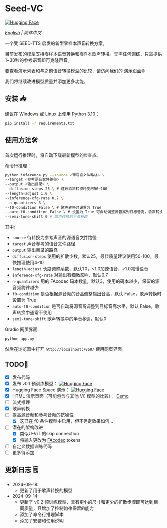 # Seed-VC
[![Hugging Face](https://img.shields.io/badge/🤗%20Hugging%20Face-Demo-blue)](https://huggingface.co/spaces/Plachta/Seed-VC)  

*[English](README.md) | 简体中文*    

一个受 SEED-TTS 启发的新型零样本声音转换方案。    

目前发布的模型支持零样本语音转换和零样本歌声转换。无需任何训练，只需提供1~30秒的参考语音即可克隆声音。  

要查看演示列表和与之前语音转换模型的比较，请访问我们的 [演示页面](https://plachtaa.github.io/seed-vc/)🌐  

我们将继续改进模型质量并添加更多功能。

## 安装 📥
建议在 Windows 或 Linux 上使用 Python 3.10：
```bash
pip install -r requirements.txt
```

## 使用方法🛠️
首次运行推理时，将自动下载最新模型的检查点。  

命令行推理：
```bash
python inference.py --source <源语音文件路径> \
--target <参考语音文件路径> \
--output <输出目录> \
--diffusion-steps 25 \ # 建议歌声转换时使用50~100
--length-adjust 1.0 \
--inference-cfg-rate 0.7 \
--n-quantizers 3 \
--f0-condition False \ # 歌声转换时设置为 True
--auto-f0-condition False \ # 设置为 True 可自动调整源音高到目标音高，歌声转换中通常不使用
--semi-tone-shift 0 # 歌声转换的半音移调
```
其中:
- `source` 待转换为参考声音的源语音文件路径
- `target` 声音参考的语音文件路径
- `output` 输出目录的路径
- `diffusion-steps` 使用的扩散步数，默认25，最佳质量建议使用50-100，最快推理使用4-10
- `length-adjust` 长度调整系数，默认1.0，<1.0加速语音，>1.0减慢语音
- `inference-cfg-rate` 对输出有细微影响，默认0.7
- `n-quantizers` 用的 FAcodec 码本数量，默认3，使用的码本越少，保留的源音频韵律越少  
- `f0-condition` 是否根据源音频的音高调整输出音高，默认 False，歌声转换时设置为 True  
- `auto-f0-condition` 是否自动将源音高调整到目标音高水平，默认 False，歌声转换中通常不使用
- `semi-tone-shift` 歌声转换中的半音移调，默认0  

Gradio 网页界面:
```bash
python app.py
```
然后在浏览器中打开 `http://localhost:7860/` 使用网页界面。
## TODO📝
- [x] 发布代码
- [x] 发布 v0.1 预训练模型： [![Hugging Face](https://img.shields.io/badge/🤗%20Hugging%20Face-SeedVC-blue)](https://huggingface.co/Plachta/Seed-VC)
- [x] Hugging Face Space 演示： [![Hugging Face](https://img.shields.io/badge/🤗%20Hugging%20Face-Space-blue)](https://huggingface.co/spaces/Plachta/Seed-VC)
- [x] HTML 演示页面（可能包含与其他 VC 模型的比较）： [Demo](https://plachtaa.github.io/seed-vc/)
- [ ] 流式推理
- [x] 歌声转换
- [ ] 提高源音频和参考音频的抗噪性
    - [x] 这已在 f0 条件模型中启用，但不确定效果如何...
- [ ] 潜在的架构改进
    - [x] 类似U-ViT 的skip connection
    - [x] 将输入更改为 [FAcodec](https://github.com/Plachtaa/FAcodec) tokens
- [ ] 自定义数据训练代码
- [ ] 更多待添加

## 更新日志 🗒️
- 2024-09-18:
    - 更新了用于歌声转换的模型
- 2024-09-14:
    - 更新了 v0.2 预训练模型，具有更小的尺寸和更少的扩散步骤即可达到相同质量，且增加了控制韵律保留的能力
    - 添加了命令行推理脚本
    - 添加了安装和使用说明
